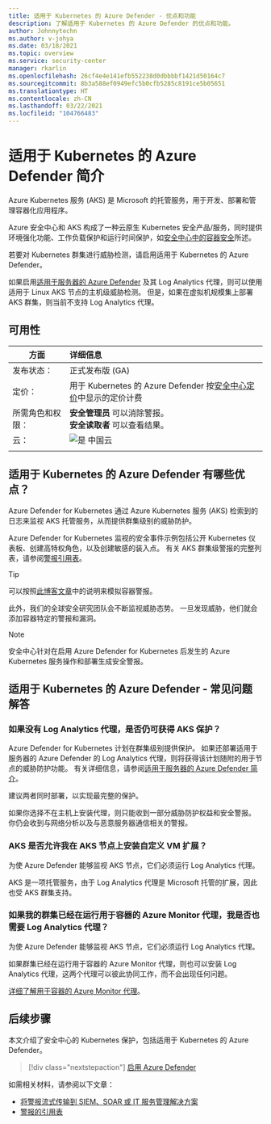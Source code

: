 ```yaml
---
title: 适用于 Kubernetes 的 Azure Defender - 优点和功能
description: 了解适用于 Kubernetes 的 Azure Defender 的优点和功能。
author: Johnnytechn
ms.author: v-johya
ms.date: 03/18/2021
ms.topic: overview
ms.service: security-center
manager: rkarlin
ms.openlocfilehash: 26cf4e4e141efb552238d0dbbbbf1421d50164c7
ms.sourcegitcommit: 8b3a588ef0949efc5b0cfb5285c8191ce5b05651
ms.translationtype: HT
ms.contentlocale: zh-CN
ms.lasthandoff: 03/22/2021
ms.locfileid: "104766483"
---
```

# <a name="introduction-to-azure-defender-for-kubernetes"></a>适用于 Kubernetes 的 Azure Defender 简介

Azure Kubernetes 服务 (AKS) 是 Microsoft 的托管服务，用于开发、部署和管理容器化应用程序。

Azure 安全中心和 AKS 构成了一种云原生 Kubernetes 安全产品/服务，同时提供环境强化功能、工作负载保护和运行时间保护，如[安全中心中的容器安全](container-security.md)所述。

若要对 Kubernetes 群集进行威胁检测，请启用适用于 Kubernetes 的 Azure Defender。

如果启用[适用于服务器的 Azure Defender](defender-for-servers-introduction.md) 及其 Log Analytics 代理，则可以使用适用于 Linux AKS 节点的主机级威胁检测。 但是，如果在虚拟机规模集上部署 AKS 群集，则当前不支持 Log Analytics 代理。

## <a name="availability"></a>可用性

|方面|详细信息|
|----|:----|
|发布状态：|正式发布版 (GA)|
|定价：|用于 Kubernetes 的 Azure Defender 按[安全中心定价](https://www.azure.cn/pricing/details/security-center/)中显示的定价计费|
|所需角色和权限：|**安全管理员** 可以消除警报。<br>**安全读取者** 可以查看结果。|
|云：|![是](./media/icons/yes-icon.png) 中国云|
|||

## <a name="what-are-the-benefits-of-azure-defender-for-kubernetes"></a>适用于 Kubernetes 的 Azure Defender 有哪些优点？

Azure Defender for Kubernetes 通过 Azure Kubernetes 服务 (AKS) 检索到的日志来监视 AKS 托管服务，从而提供群集级别的威胁防护。

Azure Defender for Kubernetes 监视的安全事件示例包括公开 Kubernetes 仪表板、创建高特权角色，以及创建敏感的装入点。 有关 AKS 群集级警报的完整列表，请参阅[警报引用表](alerts-reference.md#alerts-akscluster)。

> [!TIP]
> 可以按照[此博客文章](https://techcommunity.microsoft.com/t5/azure-security-center/how-to-demonstrate-the-new-containers-features-in-azure-security/ba-p/1011270)中的说明来模拟容器警报。

此外，我们的全球安全研究团队会不断监视威胁态势。 一旦发现威胁，他们就会添加容器特定的警报和漏洞。

>[!NOTE]
> 安全中心针对在启用 Azure Defender for Kubernetes 后发生的 Azure Kubernetes 服务操作和部署生成安全警报。




## <a name="azure-defender-for-kubernetes---faq"></a>适用于 Kubernetes 的 Azure Defender - 常见问题解答

### <a name="can-i-still-get-aks-protections-without-the-log-analytics-agent"></a>如果没有 Log Analytics 代理，是否仍可获得 AKS 保护？

Azure Defender for Kubernetes 计划在群集级别提供保护。 如果还部署适用于服务器的 Azure Defender 的 Log Analytics 代理，则将获得该计划随附的用于节点的威胁防护功能。 有关详细信息，请参阅[适用于服务器的 Azure Defender 简介](defender-for-servers-introduction.md)。

建议两者同时部署，以实现最完整的保护。

如果你选择不在主机上安装代理，则只能收到一部分威胁防护权益和安全警报。 你仍会收到与网络分析以及与恶意服务器通信相关的警报。

### <a name="does-aks-allow-me-to-install-custom-vm-extensions-on-my-aks-nodes"></a>AKS 是否允许我在 AKS 节点上安装自定义 VM 扩展？
为使 Azure Defender 能够监视 AKS 节点，它们必须运行 Log Analytics 代理。 

AKS 是一项托管服务，由于 Log Analytics 代理是 Microsoft 托管的扩展，因此也受 AKS 群集支持。

### <a name="if-my-cluster-is-already-running-an-azure-monitor-for-containers-agent-do-i-need-the-log-analytics-agent-too"></a>如果我的群集已经在运行用于容器的 Azure Monitor 代理，我是否也需要 Log Analytics 代理？
为使 Azure Defender 能够监视 AKS 节点，它们必须运行 Log Analytics 代理。

如果群集已经在运行用于容器的 Azure Monitor 代理，则也可以安装 Log Analytics 代理，这两个代理可以彼此协同工作，而不会出现任何问题。

[详细了解用于容器的 Azure Monitor 代理](../azure-monitor/containers/container-insights-manage-agent.md)。


## <a name="next-steps"></a>后续步骤

本文介绍了安全中心的 Kubernetes 保护，包括适用于 Kubernetes 的 Azure Defender。 

> [!div class="nextstepaction"]
> [启用 Azure Defender](enable-azure-defender.md)

如需相关材料，请参阅以下文章： 

- [将警报流式传输到 SIEM、SOAR 或 IT 服务管理解决方案](export-to-siem.md)
- [警报的引用表](alerts-reference.md)

